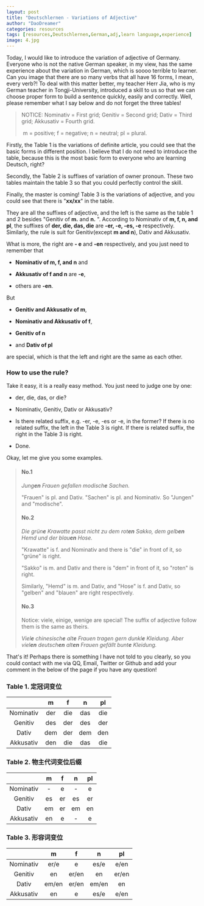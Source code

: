 ```yaml
---
layout: post
title: "Deutschlernen - Variations of Adjective"
author: "DaoDreamer"
categories: resources
tags: [resources,Deutschlernen,German,adj,learn language,experience]
image: 4.jpg
---
```

Today, I would like to introduce the variation of adjective of Germany. Everyone who is not the native German speaker, in my view, has the same experience about the variation in German, which is soooo terrible to learner. Can you image that there are so many verbs that all have 16 forms, I mean, every verb?! To deal with this matter better, my teacher Herr Jia, who is my German teacher in Tongji-University, introduced a skill to us so that we can choose proper form to build a sentence quickly, easily and correctly. Well, please remember what I say below and do not forget the three tables!

> NOTICE: Nominativ = First grid;  Genitiv = Second grid;  Dativ = Third grid;  Akkusativ = Fourth grid.
>
> ​                 m = positive;  f = negative;  n = neutral;  pl = plural.

Firstly, the Table 1 is the variations of definite article, you could see that the basic forms in different position. I believe that I do not need to introduce the table, because this is the most basic form to everyone who are learning Deutsch, right?

Secondly, the Table 2 is suffixes of variation of owner pronoun. These two tables maintain the table 3 so that you could perfectly control the skill.

Finally, the master is coming! Table 3 is the variations of adjective, and you could see that there is "**xx/xx**" in the table. 

They are all the suffixes of adjective, and the left is the same as the table 1 and 2 besides "Genitiv of **m.** and **n.** ". According to Nominativ of **m, f, n, and pl**, the suffixes of **der, die, das, die** are **-er, -e, -es, -e** respectively. Similarly, the rule is suit for Genitiv(except **m and n**), Dativ and Akkusativ. 

What is more, the right are **- e** and **-en** respectively, and you just need to remember that 

* **Nominativ of m, f, and n** and 

* **Akkusativ of f and n** are **-e**, 

* others are **-en**. 

But 

* **Genitiv and Akkusativ of m**, 

* **Nominativ and Akkusativ of f**, 

* **Genitiv of n** 

* and **Dativ of pl** 

are special, which is that the left and right are the same as each other.

### How to use the rule?

Take it easy, it is a really easy method. You just need to judge one by one:

* der, die, das, or die?

* Nominativ, Genitiv, Dativ or Akkusativ?

* Is there related suffix, e.g. -er, -e, -es or -e, in the former? If there is no related suffix, the left in the Table 3 is right. If there is related suffix, the right in the Table 3 is right.

* Done.

Okay, let me give you some examples.

> #### No.1
>
> _Jung**en** Frauen gefallen modisch**e** Sachen._
>
> "Frauen" is pl. and Dativ. "Sachen" is pl. and Nominativ. So "Jungen" and "modische".
>
> #### No.2
>
> _Die grün**e** Krawatte passt nicht zu dem rot**en** Sakko, dem gelb**en** Hemd und der blau**en** Hose._
>
> "Krawatte" is f. and Nominativ and there is "die" in front of it, so "grüne" is right.
>
> "Sakko" is m. and Dativ and there is "dem" in front of it, so "roten" is right.
>
> Similarly, "Hemd" is m. and Dativ, and "Hose" is f. and Dativ, so "gelben" and "blauen" are right respectively.
>
> #### No.3
>
> Notice: viele, einige, wenige are special! The suffix of adjective follow them is the same as theirs.
>
> _Viel**e** chinesisch**e** alt**e** Frauen tragen gern dunkl**e** Kleidung. Aber viel**en** deutsch**en** alt**en** Frauen gefällt bunt**e** Kleidung._

That's it! Perhaps there is something I have not told to you clearly, so you could contact with me via QQ, Email, Twitter or Github and add your comment in the below of the page if you have any question!

### Table 1. 定冠词变位

|           |  m   |  f   |  n   |  pl  |
| :-------: | :--: | :--: | :--: | :--: |
| Nominativ | der  | die  | das  | die  |
|  Genitiv  | des  | der  | des  | der  |
|   Dativ   | dem  | der  | dem  | den  |
| Akkusativ | den  | die  | das  | die  |

### Table 2. 物主代词变位后缀

|           |  m   |  f   |  n   |  pl  |
| :-------: | :--: | :--: | :--: | :--: |
| Nominativ |  -   |  e   |  -   |  e   |
|  Genitiv  |  es  |  er  |  es  |  er  |
|   Dativ   |  em  |  er  |  em  |  en  |
| Akkusativ |  en  |  e   |  -   |  e   |

### Table 3. 形容词变位

|           |   m   |   f   |   n   |  pl   |
| :-------: | :---: | :---: | :---: | :---: |
| Nominativ | er/e  |   e   | es/e  | e/en  |
|  Genitiv  |  en   | er/en |  en   | er/en |
|   Dativ   | em/en | er/en | em/en |  en   |
| Akkusativ |  en   |   e   | es/e  | e/en  |


